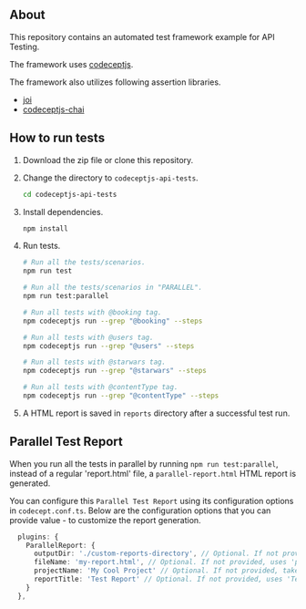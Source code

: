 ## About

This repository contains an automated test framework example for API Testing.

The framework uses [codeceptjs](https://codecept.io/).

The framework also utilizes following assertion libraries.

- [ joi ](https://joi.dev/)
- [ codeceptjs-chai ](https://www.npmjs.com/package/codeceptjs-chai)

## How to run tests

1. Download the zip file or clone this repository.
2. Change the directory to `codeceptjs-api-tests`.

   ```sh
   cd codeceptjs-api-tests
   ```

3. Install dependencies.

   ```sh
   npm install
   ```

4. Run tests.

   ```sh
   # Run all the tests/scenarios.
   npm run test

   # Run all the tests/scenarios in "PARALLEL".
   npm run test:parallel

   # Run all tests with @booking tag.
   npm codeceptjs run --grep "@booking" --steps

   # Run all tests with @users tag.
   npm codeceptjs run --grep "@users" --steps

   # Run all tests with @starwars tag.
   npm codeceptjs run --grep "@starwars" --steps

   # Run all tests with @contentType tag.
   npm codeceptjs run --grep "@contentType" --steps
   ```

5. A HTML report is saved in `reports` directory after a successful test run.


## Parallel Test Report

When you run all the tests in parallel by running `npm run test:parallel`, instead of a regular 'report.html' file, a `parallel-report.html` HTML report is generated.

You can configure this `Parallel Test Report` using its configuration options in `codecept.conf.ts`. Below are the configuration options that you can provide value - to customize the report generation. 

```ts
  plugins: {
    ParallelReport: {
      outputDir: './custom-reports-directory', // Optional. If not provided, takes 'output' field from codecept.conf.ts as default, i.e. 'output'.
      fileName: 'my-report.html', // Optional. If not provided, uses 'parallel-report.html' as default.
      projectName: 'My Cool Project' // Optional. If not provided, takes 'name' field from codecept.conf.ts as default, i.e. 'codeceptjs-api-tests'.
      reportTitle: 'Test Report' // Optional. If not provided, uses 'Test Report' as default.
    }
  },
```
